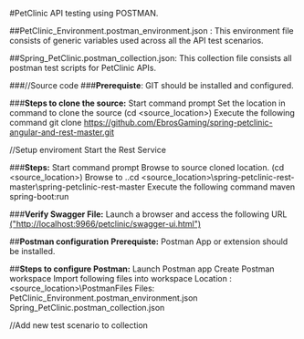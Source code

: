 #PetClinic API testing using POSTMAN.

##PetClinic_Environment.postman_environment.json :
           This environment file consists of generic variables used across all the API test scenarios.


##Spring_PetClinic.postman_collection.json:
	  This collection file consists all postman test scripts for PetClinic APIs.


###//Source code
###**Prerequiste**: GIT should be installed and configured.

###**Steps to clone the source:**
	Start command prompt
	Set the location in command to clone the source (cd <source_location>)
	Execute the following command
	git clone https://github.com/EbrosGaming/spring-petclinic-angular-and-rest-master.git



//Setup enviroment 
Start the Rest Service

###**Steps:**
	Start command prompt
	Browse to source cloned location. (cd <source_location>)
	Browse to ..cd <source_location>\spring-petclinic-rest-master\spring-petclinic-rest-master
	Execute the following command
	maven spring-boot:run

###**Verify Swagger File:**
	Launch a browser and access the following URL [("http://localhost:9966/petclinic/swagger-ui.html")](url)

##**Postman configuration**
**Prerequiste:** Postman App or extension should be installed.

##**Steps to configure Postman:**
Launch Postman app
Create Postman workspace
Import following files into workspace
	Location :<source_location>\PostmanFiles
        Files: 
		PetClinic_Environment.postman_environment.json
		Spring_PetClinic.postman_collection.json




//Add new test scenario to collection
